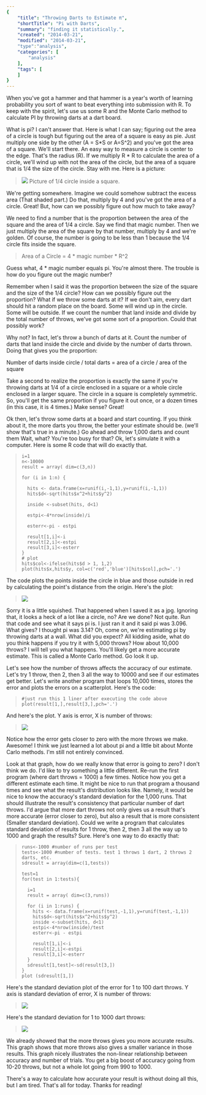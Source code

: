 ```yaml
---
{
    "title": "Throwing Darts to Estimate π",
    "shortTitle": "Pi with Darts",
    "summary": "finding it statistically.",
    "created": "2014-03-21",
    "modified": "2014-03-21",
    "type":"analysis",
    "categories": [
        "analysis"
    ],
    "tags": [
    ]
}
---
```

When you've got a hammer and that hammer is a year's worth of learning
probability you sort of want to beat everything into submission with R.
To keep with the spirit, let's use us some R and the Monte Carlo method
to calculate PI by throwing darts at a dart board.

What is pi? I can't answer that. Here is what I can say; figuring out
the area of a circle is tough but figuring out the area of a square is
easy as pie. Just multiply one side by the other (A = S\*S or A=S\^2)
and you've got the area of a square. We'll start there. An easy way to
measure a circle is center to the edge. That's the radius (R). If we
multiply R \* R to calculate the area of a circle, we'll wind up with
not the area of the circle, but the area of a square that is 1/4 the
size of the circle. Stay with me. Here is a picture:

> ![](/media/statsHandDrawing.jpg)
>  Picture of 1/4 circle inside a square.

We're getting somewhere. Imagine we could somehow subtract the excess
area (That shaded part.) Do that, multiply by 4 and you've got the area
of a circle. Great! But, how can we possibly figure out how much to take
away?

We need to find a number that is the proportion between the area of the
square and the area of 1/4 a circle. Say we find that magic number. Then
we just multiply the area of the square by that number, multiply by 4
and we're golden. Of course, the number is going to be less than 1
because the 1/4 circle fits inside the square.

> Area of a Circle = 4 \* magic number \* R\^2

Guess what, 4 \* magic number equals pi. You're almost there. The
trouble is how do you figure out the magic number?

Remember when I said it was the proportion between the size of the
square and the size of the 1/4 circle? How can we possibly figure out
the proportion? What if we throw some darts at it? If we don't aim,
every dart should hit a random place on the board. Some will wind up in
the circle. Some will be outside. If we count the number that land
inside and divide by the total number of throws, we've got some sort of
a proportion. Could that possibly work?

Why not? In fact, let's throw a bunch of darts at it. Count the number
of darts that land inside the circle and divide by the number of darts
thrown. Doing that gives you the proportion:

Number of darts inside circle / total darts = area of a circle / area of
the square

Take a second to realize the proportion is exactly the same if you're
throwing darts at 1/4 of a circle enclosed in a square or a whole circle
enclosed in a larger square. The circle in a square is completely
symmetric. So, you'll get the same proportion if you figure it out once,
or a dozen times (in this case, it is 4 times.) Make sense? Great!

Ok then, let's throw some darts at a board and start counting. If you
think about it, the more darts you throw, the better your estimate
should be. (we'll show that's true in a minute.) Go ahead and throw
1,000 darts and count them Wait, what? You're too busy for that? Ok,
let's simulate it with a computer. Here is some R code that will do
exactly that.

>     i=1
>     n<-10000
>     result = array( dim=c(3,n))
>
>     for (i in 1:n) {
>
>       hits <- data.frame(x=runif(i,-1,1),y=runif(i,-1,1))
>       hits$d<-sqrt(hits$x^2+hits$y^2)
>
>       inside <-subset(hits, d<1)
>
>       estpi<-4*nrow(inside)/i
>
>       esterr<-pi - estpi
>
>       result[1,i]<-i
>       result[2,i]<-estpi
>       result[3,i]<-esterr
>     }
>     # plot 
>     hits$col<-ifelse(hits$d > 1, 1,2)
>     plot(hits$x,hits$y, col=c('red','blue')[hits$col],pch='.') 

The code plots the points inside the circle in blue and those outside in
red by calculating the point's distance from the origin. Here's the
plot:

> ![](/media/statsCircle1000throws.jpg)

Sorry it is a little squished. That happened when I saved it as a jpg.
Ignoring that, it looks a heck of a lot like a circle, no? Are we done?
Not quite. Run that code and see what it says pi is. I just ran it and
it said pi was 3.096. What gives? I thought pi was 3.14? Oh, come on,
we're estimating pi by throwing darts at a wall. What did you expect?
All kidding aside, what do you think happens if you try it with 5,000
throws? How about 10,000 throws? I will tell you what happens. You'll
likely get a more accurate estimate. This is called a Monte Carlo
method. Go look it up.

Let's see how the number of throws affects the accuracy of our estimate.
Let's try 1 throw, then 2, then 3 all the way to 10000 and see if our
estimates get better. Let's write another program that loops 10,000
times, stores the error and plots the errors on a scatterplot. Here's
the code:

>     #just run this 1 liner after executing the code above
>     plot(result[1,],result[3,],pch='.')

And here's the plot. Y axis is error, X is number of throws:

> ![](/media/statsAccuracy1to1000throws.jpg)

Notice how the error gets closer to zero with the more throws we make.
Awesome! I think we just learned a lot about pi and a little bit about
Monte Carlo methods. I'm still not entirely convinced.

Look at that graph, how do we really know that error is going to zero? I
don't think we do. I'd like to try something a little different. Re-run
the first program (where dart throws = 1000) a few times. Notice how you
get a different estimate each time. It might be nice to run that program
a thousand times and see what the result's distribution looks like.
Namely, it would be nice to know the accuracy's standard deviation for
the 1,000 runs. That should illustrate the result's consistency that
particular number of dart throws. I'd argue that more dart throws not
only gives us a result that's more accurate (error closer to zero), but
also a result that is more consistent (Smaller standard deviation).
Could we write a program that calculates standard deviation of results
for 1 throw, then 2, then 3 all the way up to 1000 and graph the
results? Sure. Here's one way to do exactly that:

>     runs<-1000 #number of runs per test
>     tests<-1000 #number of tests. test 1 throws 1 dart, 2 throws 2 darts, etc.
>     sdresult = array(dim=c(1,tests))
>
>     test=1
>     for(test in 1:tests){
>
>       i=1
>       result = array( dim=c(3,runs))
>
>       for (i in 1:runs) {
>         hits <- data.frame(x=runif(test,-1,1),y=runif(test,-1,1))
>         hits$d<-sqrt(hits$x^2+hits$y^2)
>         inside <-subset(hits, d<1)
>         estpi<-4*nrow(inside)/test
>         esterr<-pi - estpi
>
>         result[1,i]<-i
>         result[2,i]<-estpi
>         result[3,i]<-esterr
>       }
>       sdresult[1,test]<-sd(result[3,])
>     }
>     plot (sdresult[1,])

Here's the standard deviation plot of the error for 1 to 100 dart
throws. Y axis is standard deviation of error, X is number of throws:

> ![](/media/statsSdev1to100runs.jpg)

Here's the standard deviation for 1 to 1000 dart throws:

> ![](/media/statsSdev1to1000runs.jpg)

We already showed that the more throws gives you more accurate results.
This graph shows that more throws also gives a smaller variance in those
results. This graph nicely illustrates the non-linear relationship
between accuracy and number of trials. You get a big boost of accuracy
going from 10-20 throws, but not a whole lot going from 990 to 1000.

There's a way to calculate how accurate your result is without doing all
this, but I am tired. That's all for today. Thanks for reading!

